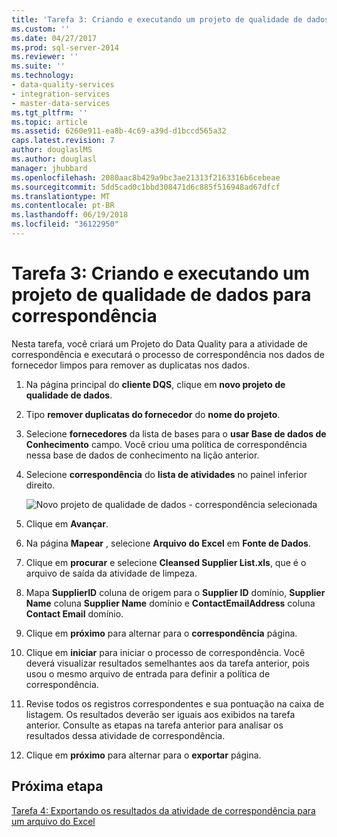 ```yaml
---
title: 'Tarefa 3: Criando e executando um projeto de qualidade de dados para correspondência | Microsoft Docs'
ms.custom: ''
ms.date: 04/27/2017
ms.prod: sql-server-2014
ms.reviewer: ''
ms.suite: ''
ms.technology:
- data-quality-services
- integration-services
- master-data-services
ms.tgt_pltfrm: ''
ms.topic: article
ms.assetid: 6260e911-ea8b-4c69-a39d-d1bccd565a32
caps.latest.revision: 7
author: douglaslMS
ms.author: douglasl
manager: jhubbard
ms.openlocfilehash: 2080aac8b429a9bc3ae21313f2163316b6cebeae
ms.sourcegitcommit: 5dd5cad0c1bbd308471d6c885f516948ad67dfcf
ms.translationtype: MT
ms.contentlocale: pt-BR
ms.lasthandoff: 06/19/2018
ms.locfileid: "36122950"
---
```

# <a name="task-3-creating-and-running-a-data-quality-project-for-matching"></a>Tarefa 3: Criando e executando um projeto de qualidade de dados para correspondência
  Nesta tarefa, você criará um Projeto do Data Quality para a atividade de correspondência e executará o processo de correspondência nos dados de fornecedor limpos para remover as duplicatas nos dados.  
  
1.  Na página principal do **cliente DQS**, clique em **novo projeto de qualidade de dados**.  
  
2.  Tipo **remover duplicatas do fornecedor** do **nome do projeto**.  
  
3.  Selecione **fornecedores** da lista de bases para o **usar Base de dados de Conhecimento** campo. Você criou uma política de correspondência nessa base de dados de conhecimento na lição anterior.  
  
4.  Selecione **correspondência** do **lista de atividades** no painel inferior direito.  
  
     ![Novo projeto de qualidade de dados - correspondência selecionada](../../2014/tutorials/media/et-creatingandrunningadqpformatching.jpg "novo projeto de qualidade de dados - correspondência selecionada")  
  
5.  Clique em **Avançar**.  
  
6.  Na página **Mapear** , selecione **Arquivo do Excel** em **Fonte de Dados**.  
  
7.  Clique em **procurar** e selecione **Cleansed Supplier List.xls**, que é o arquivo de saída da atividade de limpeza.  
  
8.  Mapa **SupplierID** coluna de origem para o **Supplier ID** domínio, **Supplier Name** coluna **Supplier Name** domínio e **ContactEmailAddress** coluna **Contact Email** domínio.  
  
9. Clique em **próximo** para alternar para o **correspondência** página.  
  
10. Clique em **iniciar** para iniciar o processo de correspondência. Você deverá visualizar resultados semelhantes aos da tarefa anterior, pois usou o mesmo arquivo de entrada para definir a política de correspondência.  
  
11. Revise todos os registros correspondentes e sua pontuação na caixa de listagem. Os resultados deverão ser iguais aos exibidos na tarefa anterior. Consulte as etapas na tarefa anterior para analisar os resultados dessa atividade de correspondência.  
  
12. Clique em **próximo** para alternar para o **exportar** página.  
  
## <a name="next-step"></a>Próxima etapa  
 [Tarefa 4: Exportando os resultados da atividade de correspondência para um arquivo do Excel](../../2014/tutorials/task-4-exporting-the-results-from-matching-activity-to-an-excel-file.md)  
  
  